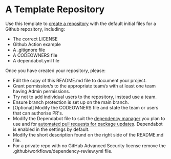 # A Template Repository


Use this template to [create a repository] with the default initial files for a Github repository, including:

- The correct LICENSE
- Github Action example
- A .gitignore file
- A CODEOWNERS file
- A dependabot.yml file

Once you have created your repository, please:

- Edit the copy of this README.md file to document your project.
- Grant permission/s to the appropriate team/s with at least one team having Admin permissions.
- Try not to add individual users to the repository, instead use a team.
- Ensure branch protection is set up on the main branch.
- [Optional] Modify the CODEOWNERS file and state the team or users that can authorise PR's.
- Modify the Dependabot file to suit the [dependency manager](https://docs.github.com/en/code-security/dependabot/dependabot-version-updates/configuration-options-for-the-dependabot.yml-file#package-ecosystem) you plan to use and for [automated pull requests for package updates](https://docs.github.com/en/code-security/supply-chain-security/keeping-your-dependencies-updated-automatically/enabling-and-disabling-dependabot-version-updates#enabling-dependabot-version-updates). Dependabot is enabled in the settings by default.
- Modify the short description found on the right side of the README.md file.
- For a private repo with no GitHub Advanced Security license remove the .github/workflows/dependency-review.yml file.

[create a repository]: https://github.com/hassnatahmad/template-repository/generate

